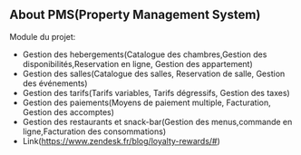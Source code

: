 ## About PMS(Property Management System)

Module du projet:

- Gestion des hebergements(Catalogue des chambres,Gestion des disponibilités,Reservation en ligne, Gestion des appartement)
- Gestion des salles(Catalogue des salles, Reservation de salle, Gestion des événements)
- Gestion des tarifs(Tarifs variables, Tarifs dégressifs, Gestion des taxes)
- Gestion des paiements(Moyens de paiement multiple, Facturation, Gestion des accomptes)
- Gestion des restaurants et snack-bar(Gestion des menus,commande en ligne,Facturation des consommations)
- Link(https://www.zendesk.fr/blog/loyalty-rewards/#)
